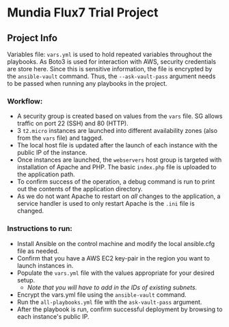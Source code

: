 # Mundia Flux7 Trial Project

## Project Info

Variables file: `vars.yml` is used to hold repeated variables throughout the playbooks. As Boto3 is used for interaction with AWS, security credentials are store here. Since this is sensitive information, the file is encrypted by the `ansible-vault` command. Thus, the `--ask-vault-pass` argument needs to be passed when running any playbooks in the project.

### Workflow:

- A security group is created based on values from the `vars` file. SG allows traffic on port 22 (SSH) and 80 (HTTP).
- 3 `t2.micro` instances are launched into different availability zones (also from the `vars` file) and tagged.
- The local host file is updated after the launch of each instance with the public IP of the instance.
- Once instances are launched, the `webservers` host group is targeted with installation of Apache and PHP. The basic `index.php` file is uploaded to the application path.
- To confirm success of the operation, a debug command is run to print out the contents of the application directory.
- As we do not want Apache to restart on _all_ changes to the application, a service handler is used to only restart Apache is the `.ini` file is changed.

### Instructions to run:

- Install Ansible on the control machine and modify the local ansible.cfg file as needed.
- Confirm that you have a AWS EC2 key-pair in the region you want to launch instances in.
- Populate the `vars.yml` file with the values appropriate for your desired setup.
  - _Note that you will have to add in the IDs of existing subnets._
- Encrypt the vars.yml file using the `ansible-vault` command.
- Run the `all-playbooks.yml` file with the `ask-vault-pass` argument.
- After the playbook is run, confirm successful deployment by browsing to each instance's public IP.